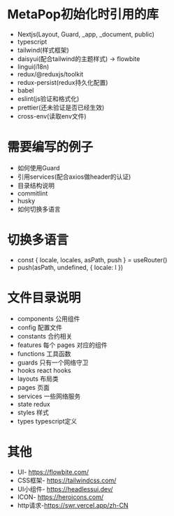 # MetaPop初始化时引用的库
 - Nextjs(Layout, Guard, _app, _document, public)
 - typescript
 - tailwind(样式框架)
 - daisyui(配合tailwind的主题样式)  → flowbite
 - lingui(i18n)
 - redux/@reduxjs/toolkit
 - redux-persist(redux持久化配置)
 - babel
 - eslint(js验证和格式化)
 - prettier(还未验证是否已经生效)
 - cross-env(读取env文件)

# 需要编写的例子
 - 如何使用Guard
 - 引用services(配合axios做header的认证)
 - 目录结构说明
 - commitlint
 - husky
 - 如何切换多语言

# 切换多语言
 - const { locale, locales, asPath, push } = useRouter()
 - push(asPath, undefined, { locale: l })

# 文件目录说明
- components 公用组件
- config 配置文件
- constants 合约相关
- features 每个 pages 对应的组件
- functions 工具函数
- guards 只有一个网络守卫
- hooks react hooks
- layouts 布局类
- pages 页面
- services 一些网络服务
- state redux
- styles 样式
- types typescript定义

# 其他
 - UI- https://flowbite.com/
 - CSS框架- https://tailwindcss.com/
 - UI小组件- https://headlessui.dev/
 - ICON- https://heroicons.com/
 - http请求-https://swr.vercel.app/zh-CN

